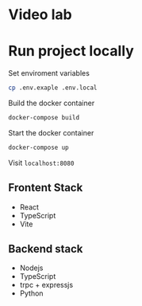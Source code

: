 # Video lab

# Run project locally

Set enviroment variables

```sh
cp .env.exaple .env.local
```


Build the docker container

```sh
docker-compose build
```

Start the docker container
```sh
docker-compose up
```

Visit `localhost:8080`


## Frontent Stack
- React
- TypeScript
- Vite

## Backend stack
- Nodejs
- TypeScript
- trpc + expressjs
- Python

